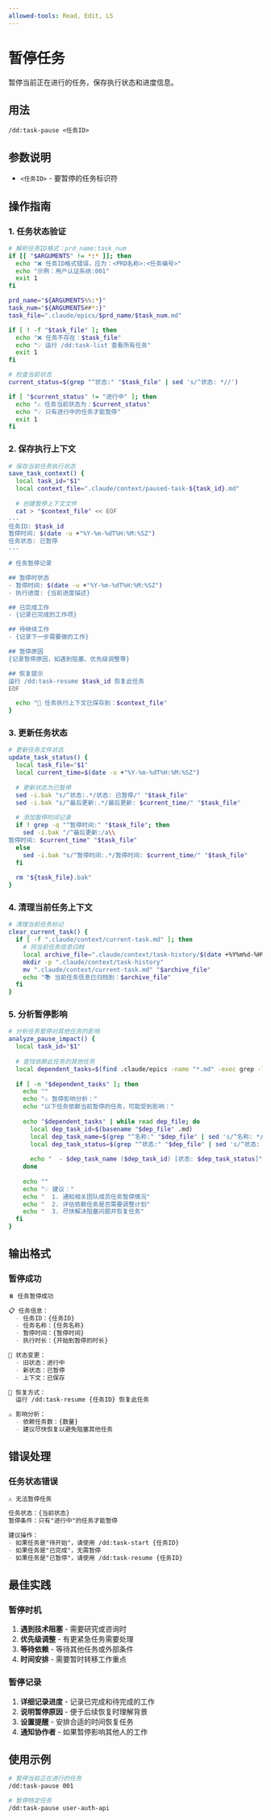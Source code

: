 ```yaml
---
allowed-tools: Read, Edit, LS
---
```


# 暂停任务

暂停当前正在进行的任务，保存执行状态和进度信息。

## 用法
```
/dd:task-pause <任务ID>
```

## 参数说明
- `<任务ID>` - 要暂停的任务标识符

## 操作指南

### 1. 任务状态验证
```bash
# 解析任务ID格式：prd_name:task_num
if [[ "$ARGUMENTS" != *:* ]]; then
  echo "❌ 任务ID格式错误，应为：<PRD名称>:<任务编号>"
  echo "示例：用户认证系统:001"
  exit 1
fi

prd_name="${ARGUMENTS%%:*}"
task_num="${ARGUMENTS##*:}"
task_file=".claude/epics/$prd_name/$task_num.md"

if [ ! -f "$task_file" ]; then
  echo "❌ 任务不存在：$task_file"
  echo "💡 运行 /dd:task-list 查看所有任务"
  exit 1
fi

# 检查当前状态
current_status=$(grep "^状态:" "$task_file" | sed 's/^状态: *//')

if [ "$current_status" != "进行中" ]; then
  echo "⚠️ 任务当前状态为：$current_status"
  echo "💡 只有进行中的任务才能暂停"
  exit 1
fi
```

### 2. 保存执行上下文
```bash
# 保存当前任务执行状态
save_task_context() {
  local task_id="$1"
  local context_file=".claude/context/paused-task-${task_id}.md"
  
  # 创建暂停上下文文件
  cat > "$context_file" << EOF
---
任务ID: $task_id
暂停时间: $(date -u +"%Y-%m-%dT%H:%M:%SZ")
任务状态: 已暂停
---

# 任务暂停记录

## 暂停时状态
- 暂停时间: $(date -u +"%Y-%m-%dT%H:%M:%SZ")
- 执行进度: {当前进度描述}

## 已完成工作
- {记录已完成的工作项}

## 待继续工作
- {记录下一步需要做的工作}

## 暂停原因
{记录暂停原因，如遇到阻塞、优先级调整等}

## 恢复提示
运行 /dd:task-resume $task_id 恢复此任务
EOF

  echo "📝 任务执行上下文已保存到：$context_file"
}
```

### 3. 更新任务状态
```bash
# 更新任务文件状态
update_task_status() {
  local task_file="$1"
  local current_time=$(date -u +"%Y-%m-%dT%H:%M:%SZ")
  
  # 更新状态为已暂停
  sed -i.bak "s/^状态:.*/状态: 已暂停/" "$task_file"
  sed -i.bak "s/^最后更新:.*/最后更新: $current_time/" "$task_file"
  
  # 添加暂停时间记录
  if ! grep -q "^暂停时间:" "$task_file"; then
    sed -i.bak "/^最后更新:/a\\
暂停时间: $current_time" "$task_file"
  else
    sed -i.bak "s/^暂停时间:.*/暂停时间: $current_time/" "$task_file"
  fi
  
  rm "${task_file}.bak"
}
```

### 4. 清理当前任务上下文
```bash
# 清理当前任务标记
clear_current_task() {
  if [ -f ".claude/context/current-task.md" ]; then
    # 将当前任务信息归档
    local archive_file=".claude/context/task-history/$(date +%Y%m%d-%H%M%S)-task-pause.md"
    mkdir -p ".claude/context/task-history"
    mv ".claude/context/current-task.md" "$archive_file"
    echo "📚 当前任务信息已归档到：$archive_file"
  fi
}
```

### 5. 分析暂停影响
```bash
# 分析任务暂停对其他任务的影响
analyze_pause_impact() {
  local task_id="$1"
  
  # 查找依赖此任务的其他任务
  local dependent_tasks=$(find .claude/epics -name "*.md" -exec grep -l "依赖:.*$task_id" {} \;)
  
  if [ -n "$dependent_tasks" ]; then
    echo ""
    echo "⚠️ 暂停影响分析："
    echo "以下任务依赖当前暂停的任务，可能受到影响："
    
    echo "$dependent_tasks" | while read dep_file; do
      local dep_task_id=$(basename "$dep_file" .md)
      local dep_task_name=$(grep "^名称:" "$dep_file" | sed 's/^名称: *//')
      local dep_task_status=$(grep "^状态:" "$dep_file" | sed 's/^状态: *//')
      
      echo "  - $dep_task_name ($dep_task_id) [状态: $dep_task_status]"
    done
    
    echo ""
    echo "💡 建议："
    echo "  1. 通知相关团队成员任务暂停情况"
    echo "  2. 评估依赖任务是否需要调整计划"
    echo "  3. 尽快解决阻塞问题并恢复任务"
  fi
}
```

## 输出格式

### 暂停成功
```markdown
⏸️ 任务暂停成功

📋 任务信息：
  - 任务ID：{任务ID}
  - 任务名称：{任务名称}
  - 暂停时间：{暂停时间}
  - 执行时长：{开始到暂停的时长}

📝 状态变更：
  - 旧状态：进行中
  - 新状态：已暂停
  - 上下文：已保存

🔄 恢复方式：
  运行 /dd:task-resume {任务ID} 恢复此任务

⚠️ 影响分析：
  - 依赖任务数：{数量}
  - 建议尽快恢复以避免阻塞其他任务
```

## 错误处理

### 任务状态错误
```markdown
⚠️ 无法暂停任务

任务状态：{当前状态}
暂停条件：只有"进行中"的任务才能暂停

建议操作：
- 如果任务是"待开始"，请使用 /dd:task-start {任务ID}
- 如果任务是"已完成"，无需暂停
- 如果任务是"已暂停"，请使用 /dd:task-resume {任务ID}
```

## 最佳实践

### 暂停时机
1. **遇到技术阻塞** - 需要研究或咨询时
2. **优先级调整** - 有更紧急任务需要处理
3. **等待依赖** - 等待其他任务或外部条件
4. **时间安排** - 需要暂时转移工作重点

### 暂停记录
1. **详细记录进度** - 记录已完成和待完成的工作
2. **说明暂停原因** - 便于后续恢复时理解背景
3. **设置提醒** - 安排合适的时间恢复任务
4. **通知协作者** - 如果暂停影响其他人的工作

## 使用示例

```bash
# 暂停当前正在进行的任务
/dd:task-pause 001

# 暂停特定任务
/dd:task-pause user-auth-api
```